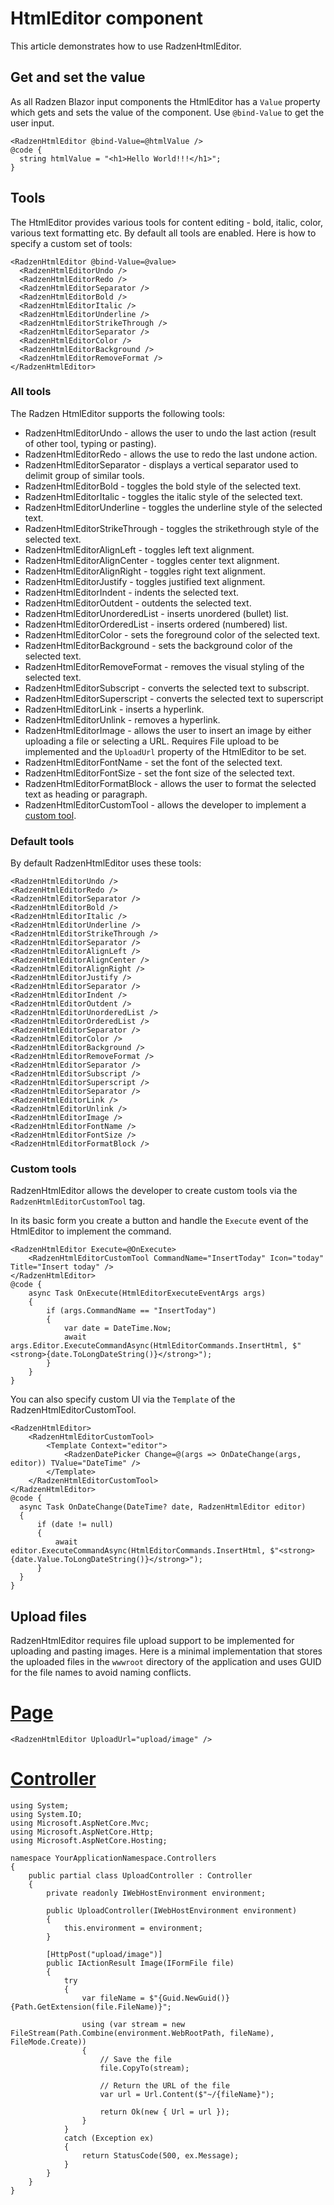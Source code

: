 # HtmlEditor component
This article demonstrates how to use RadzenHtmlEditor.

## Get and set the value
As all Radzen Blazor input components the HtmlEditor has a `Value` property which gets and sets the value of the component.
Use `@bind-Value` to get the user input.

```
<RadzenHtmlEditor @bind-Value=@htmlValue />
@code {
  string htmlValue = "<h1>Hello World!!!</h1>";
}
```

## Tools
The HtmlEditor provides various tools for content editing - bold, italic, color, various text formatting etc.
By default all tools are enabled. Here is how to specify a custom set of tools:

```
<RadzenHtmlEditor @bind-Value=@value>
  <RadzenHtmlEditorUndo />
  <RadzenHtmlEditorRedo />
  <RadzenHtmlEditorSeparator />
  <RadzenHtmlEditorBold />
  <RadzenHtmlEditorItalic />
  <RadzenHtmlEditorUnderline />
  <RadzenHtmlEditorStrikeThrough />
  <RadzenHtmlEditorSeparator />
  <RadzenHtmlEditorColor />
  <RadzenHtmlEditorBackground />
  <RadzenHtmlEditorRemoveFormat />
</RadzenHtmlEditor>
```

### All tools
The Radzen HtmlEditor supports the following tools:

- RadzenHtmlEditorUndo - allows the user to undo the last action (result of other tool, typing or pasting).
- RadzenHtmlEditorRedo - allows the use to redo the last undone action.
- RadzenHtmlEditorSeparator - displays a vertical separator used to delimit group of similar tools.
- RadzenHtmlEditorBold - toggles the bold style of the selected text.
- RadzenHtmlEditorItalic - toggles the italic style of the selected text.
- RadzenHtmlEditorUnderline - toggles the underline style of the selected text.
- RadzenHtmlEditorStrikeThrough - toggles the strikethrough style of the selected text.
- RadzenHtmlEditorAlignLeft - toggles left text alignment.
- RadzenHtmlEditorAlignCenter - toggles center text alignment.
- RadzenHtmlEditorAlignRight - toggles right text alignment.
- RadzenHtmlEditorJustify - toggles justified text alignment.
- RadzenHtmlEditorIndent - indents the selected text.
- RadzenHtmlEditorOutdent - outdents the selected text.
- RadzenHtmlEditorUnorderedList - inserts unordered (bullet) list.
- RadzenHtmlEditorOrderedList - inserts ordered (numbered) list.
- RadzenHtmlEditorColor - sets the foreground color of the selected text.
- RadzenHtmlEditorBackground - sets the background color of the selected text.
- RadzenHtmlEditorRemoveFormat - removes the visual styling of the selected text.
- RadzenHtmlEditorSubscript - converts the selected text to subscript.
- RadzenHtmlEditorSuperscript - converts the selected text to superscript
- RadzenHtmlEditorLink - inserts a hyperlink.
- RadzenHtmlEditorUnlink - removes a hyperlink.
- RadzenHtmlEditorImage - allows the user to insert an image by either uploading a file or selecting a URL. Requires File upload to be implemented and the `UploadUrl` property of the HtmlEditor to be set.
- RadzenHtmlEditorFontName - set the font of the selected text.
- RadzenHtmlEditorFontSize - set the font size of the selected text.
- RadzenHtmlEditorFormatBlock - allows the user to format the selected text as heading or paragraph.
- RadzenHtmlEditorCustomTool - allows the developer to implement a [custom tool](#custom-tools).

### Default tools

By default RadzenHtmlEditor uses these tools:

```
<RadzenHtmlEditorUndo />
<RadzenHtmlEditorRedo />
<RadzenHtmlEditorSeparator />
<RadzenHtmlEditorBold />
<RadzenHtmlEditorItalic />
<RadzenHtmlEditorUnderline />
<RadzenHtmlEditorStrikeThrough />
<RadzenHtmlEditorSeparator />
<RadzenHtmlEditorAlignLeft />
<RadzenHtmlEditorAlignCenter />
<RadzenHtmlEditorAlignRight />
<RadzenHtmlEditorJustify />
<RadzenHtmlEditorSeparator />
<RadzenHtmlEditorIndent />
<RadzenHtmlEditorOutdent />
<RadzenHtmlEditorUnorderedList />
<RadzenHtmlEditorOrderedList />
<RadzenHtmlEditorSeparator />
<RadzenHtmlEditorColor />
<RadzenHtmlEditorBackground />
<RadzenHtmlEditorRemoveFormat />
<RadzenHtmlEditorSeparator />
<RadzenHtmlEditorSubscript />
<RadzenHtmlEditorSuperscript />
<RadzenHtmlEditorSeparator />
<RadzenHtmlEditorLink />
<RadzenHtmlEditorUnlink />
<RadzenHtmlEditorImage />
<RadzenHtmlEditorFontName />
<RadzenHtmlEditorFontSize />
<RadzenHtmlEditorFormatBlock />
```
### Custom tools
RadzenHtmlEditor allows the developer to create custom tools via the `RadzenHtmlEditorCustomTool` tag.

In its basic form you create a button and handle the `Execute` event of the HtmlEditor to implement the command.

```
<RadzenHtmlEditor Execute=@OnExecute>
    <RadzenHtmlEditorCustomTool CommandName="InsertToday" Icon="today" Title="Insert today" />
</RadzenHtmlEditor>
@code {
    async Task OnExecute(HtmlEditorExecuteEventArgs args)
    {
        if (args.CommandName == "InsertToday")
        {
            var date = DateTime.Now;
            await args.Editor.ExecuteCommandAsync(HtmlEditorCommands.InsertHtml, $"<strong>{date.ToLongDateString()}</strong>");
        }
    }
}
```

You can also specify custom UI via the `Template` of the RadzenHtmlEditorCustomTool.

```
<RadzenHtmlEditor>
    <RadzenHtmlEditorCustomTool>
        <Template Context="editor">
            <RadzenDatePicker Change=@(args => OnDateChange(args, editor)) TValue="DateTime" />
        </Template>
    </RadzenHtmlEditorCustomTool>
</RadzenHtmlEditor>
@code {
  async Task OnDateChange(DateTime? date, RadzenHtmlEditor editor)
  {
      if (date != null)
      {
          await editor.ExecuteCommandAsync(HtmlEditorCommands.InsertHtml, $"<strong>{date.Value.ToLongDateString()}</strong>");
      }
  }
}
```
## Upload files
RadzenHtmlEditor requires file upload support to be implemented for uploading and pasting images. Here is a minimal implementation
that stores the uploaded files in the `wwwroot` directory of the application and uses GUID for the file names to avoid naming conflicts.

# [Page](#tab/page)
```
<RadzenHtmlEditor UploadUrl="upload/image" />
```
# [Controller](#tab/controller)
```
using System;
using System.IO;
using Microsoft.AspNetCore.Mvc;
using Microsoft.AspNetCore.Http;
using Microsoft.AspNetCore.Hosting;

namespace YourApplicationNamespace.Controllers
{
    public partial class UploadController : Controller
    {
        private readonly IWebHostEnvironment environment;

        public UploadController(IWebHostEnvironment environment)
        {
            this.environment = environment;
        }

        [HttpPost("upload/image")]
        public IActionResult Image(IFormFile file)
        {
            try
            {
                var fileName = $"{Guid.NewGuid()}{Path.GetExtension(file.FileName)}";

                using (var stream = new FileStream(Path.Combine(environment.WebRootPath, fileName), FileMode.Create))
                {
                    // Save the file
                    file.CopyTo(stream);

                    // Return the URL of the file
                    var url = Url.Content($"~/{fileName}");

                    return Ok(new { Url = url });
                }
            }
            catch (Exception ex)
            {
                return StatusCode(500, ex.Message);
            }
        }
    }
}
```
